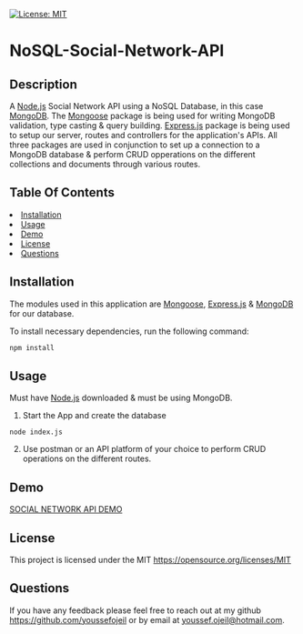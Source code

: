 
[![License: MIT](https://img.shields.io/badge/License-MIT-yellow.svg)](https://opensource.org/licenses/MIT)
# NoSQL-Social-Network-API
## Description
 A [Node.js](https://nodejs.org/en/) Social Network API using a NoSQL Database, in this case [MongoDB](https://www.mongodb.com/home). The [Mongoose](https://mongoosejs.com/) package is being used for writing MongoDB validation, type casting & query building. [Express.js](https://www.npmjs.com/package/express) package is being used to setup our server, routes and controllers for the application's APIs. All three packages are used in conjunction to set up a connection to a MongoDB database & perform CRUD opperations on the different collections and documents through various routes.

## Table Of Contents
<li><a href="#installation">Installation</a></li>
<li><a href="#usage">Usage</a></li>
<li><a href="#demo">Demo</a></li>
<li><a href="#license">License</a></li>
<li><a href="#questions">Questions</a></li>

## Installation
The modules used in this application are [Mongoose](https://mongoosejs.com/), [Express.js](https://www.npmjs.com/package/express) & [MongoDB](https://www.mongodb.com/home) for our database.

To install necessary dependencies, run the following command:
```sh
npm install
```

## Usage
Must have [Node.js](https://nodejs.org/en/) downloaded & must be using MongoDB. 

1. Start the App and create the database
```
node index.js

```
2. Use postman or an API platform of your choice to perform CRUD operations on the different routes.


## Demo
[SOCIAL NETWORK API DEMO](https://drive.google.com/file/d/1Gj6N6oNd4vYXVFeJUCuQloWbUVWVE0hi/view)


## License
This project is licensed under the MIT https://opensource.org/licenses/MIT


## Questions
If you have any feedback please feel free to reach out at my github https://github.com/youssefojeil or by email at youssef.ojeil@hotmail.com.

